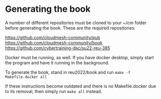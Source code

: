 # Generating the book

A number of different repositories must
be cloned to your ~/cm folder before
generating the book. These are the required
repositories:

https://github.com/cloudmesh-community/pub
https://github.com/cloudmesh-community/book
https://github.com/cybertraining-dsc/su22-reu-385

Docker must be running, as well. If you have
docker desktop, simply start the program and
have it running in the background.

To generate the book, stand in reu2022/book
and run `make -f Makefile.docker all`

If these instructions become outdated and there
is no Makefile.docker due to its removal, then
simply run `make all` instead.

